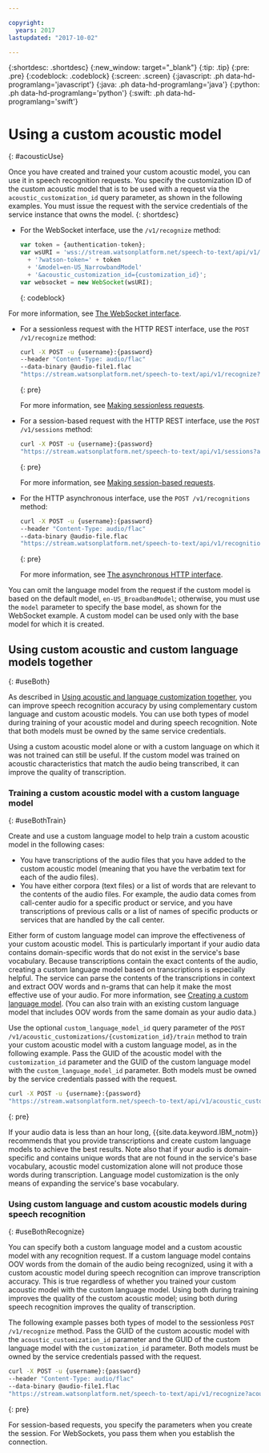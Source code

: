 ```yaml
---

copyright:
  years: 2017
lastupdated: "2017-10-02"

---
```


{:shortdesc: .shortdesc}
{:new_window: target="_blank"}
{:tip: .tip}
{:pre: .pre}
{:codeblock: .codeblock}
{:screen: .screen}
{:javascript: .ph data-hd-programlang='javascript'}
{:java: .ph data-hd-programlang='java'}
{:python: .ph data-hd-programlang='python'}
{:swift: .ph data-hd-programlang='swift'}

# Using a custom acoustic model
{: #acousticUse}

Once you have created and trained your custom acoustic model, you can use it in speech recognition requests. You specify the customization ID of the custom acoustic model that is to be used with a request via the `acoustic_customization_id` query parameter, as shown in the following examples. You must issue the request with the service credentials of the service instance that owns the model.
{: shortdesc}

-   For the WebSocket interface, use the `/v1/recognize` method:

    ```javascript
    var token = {authentication-token};
    var wsURI = 'wss://stream.watsonplatform.net/speech-to-text/api/v1/recognize'
      + '?watson-token=' + token
      + '&model=en-US_NarrowbandModel'
      + '&acoustic_customization_id={customization_id}';
    var websocket = new WebSocket(wsURI);
    ```
    {: codeblock}

   For more information, see [The WebSocket interface](/docs/services/speech-to-text/websockets.html).
-   For a sessionless request with the HTTP REST interface, use the `POST /v1/recognize` method:

    ```bash
    curl -X POST -u {username}:{password}
    --header "Content-Type: audio/flac"
    --data-binary @audio-file1.flac
    "https://stream.watsonplatform.net/speech-to-text/api/v1/recognize?acoustic_customization_id={customization_id}"
    ```
    {: pre}

    For more information, see [Making sessionless requests](/docs/services/speech-to-text/http.html#HTTP-sessionless).

-   For a session-based request with the HTTP REST interface, use the `POST /v1/sessions` method:

    ```bash
    curl -X POST -u {username}:{password}
    "https://stream.watsonplatform.net/speech-to-text/api/v1/sessions?acoustic_customization_id={customization_id}"
    ```
    {: pre}

    For more information, see [Making session-based requests](/docs/services/speech-to-text/http.html#HTTP-sessions).
-   For the HTTP asynchronous interface, use the `POST /v1/recognitions` method:

    ```bash
    curl -X POST -u {username}:{password}
    --header "Content-Type: audio/flac"
    --data-binary @audio-file.flac
    "https://stream.watsonplatform.net/speech-to-text/api/v1/recognitions?acoustic_customization_id={customization_id}"
    ```
    {: pre}

    For more information, see [The asynchronous HTTP interface](/docs/services/speech-to-text/async.html).

You can omit the language model from the request if the custom model is based on the default model, `en-US_BroadbandModel`; otherwise, you must use the `model` parameter to specify the base model, as shown for the WebSocket example. A custom model can be used only with the base model for which it is created.

## Using custom acoustic and custom language models together
{: #useBoth}

As described in [Using acoustic and language customization together](/docs/services/speech-to-text/custom.html#combined), you can improve speech recognition accuracy by using complementary custom language and custom acoustic models. You can use both types of model during training of your acoustic model and during speech recognition. Note that both models must be owned by the same service credentials.

Using a custom acoustic model alone or with a custom language on which it was not trained can still be useful. If the custom model was trained on acoustic characteristics that match the audio being transcribed, it can improve the quality of transcription.

### Training a custom acoustic model with a custom language model
{: #useBothTrain}

Create and use a custom language model to help train a custom acoustic model in the following cases:

-   You have transcriptions of the audio files that you have added to the custom acoustic model (meaning that you have the verbatim text for each of the audio files).
-   You have either corpora (text files) or a list of words that are relevant to the contents of the audio files. For example, the audio data comes from call-center audio for a specific product or service, and you have transcriptions of previous calls or a list of names of specific products or services that are handled by the call center.

Either form of custom language model can improve the effectiveness of your custom acoustic model. This is particularly important if your audio data contains domain-specific words that do not exist in the service's base vocabulary. Because transcriptions contain the exact contents of the audio, creating a custom language model based on transcriptions is especially helpful. The service can parse the contents of the transcriptions in context and extract OOV words and n-grams that can help it make the most effective use of your audio. For more information, see [Creating a custom language model](/docs/services/speech-to-text/language-create.html). (You can also train with an existing custom language model that includes OOV words from the same domain as your audio data.)

Use the optional `custom_language_model_id` query parameter of the `POST /v1/acoustic_customizations/{customization_id}/train` method to train your custom acoustic model with a custom language model, as in the following example. Pass the GUID of the acoustic model with the `customization_id` parameter and the GUID of the custom language model with the `custom_language_model_id` parameter. Both models must be owned by the service credentials passed with the request.

```bash
curl -X POST -u {username}:{password}
"https://stream.watsonplatform.net/speech-to-text/api/v1/acoustic_customizations/{customization_id}/train?custom_language_model_id={customization_id}"
```
{: pre}

If your audio data is less than an hour long, {{site.data.keyword.IBM_notm}} recommends that you provide transcriptions and create custom language models to achieve the best results. Note also that if your audio is domain-specific and contains unique words that are not found in the service's base vocabulary, acoustic model customization alone will not produce those words during transcription. Language model customization is the only means of expanding the service's base vocabulary.

### Using custom language and custom acoustic models during speech recognition
{: #useBothRecognize}

You can specify both a custom language model and a custom acoustic model with any recognition request. If a custom language model contains OOV words from the domain of the audio being recognized, using it with a custom acoustic model during speech recognition can improve transcription accuracy. This is true regardless of whether you trained your custom acoustic model with the custom language model. Using both during training improves the quality of the custom acoustic model; using both during speech recognition improves the quality of transcription.

The following example passes both types of model to the sessionless `POST /v1/recognize` method. Pass the GUID of the custom acoustic model with the `acoustic_customization_id` parameter and the GUID of the custom language model with the `customization_id` parameter. Both models must be owned by the service credentials passed with the request.

```bash
curl -X POST -u {username}:{password}
--header "Content-Type: audio/flac"
--data-binary @audio-file1.flac
"https://stream.watsonplatform.net/speech-to-text/api/v1/recognize?acoustic_customization_id={customization_id}&customization_id={customization_id}"
```
{: pre}

For session-based requests, you specify the parameters when you create the session. For WebSockets, you pass them when you establish the connection.

